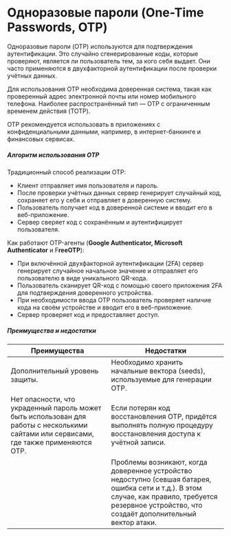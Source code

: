 # Одноразовые пароли (One-Time Passwords, OTP)

Одноразовые пароли (OTP) используются для подтверждения аутентификации. Это случайно сгенерированные коды, которые проверяют, является ли пользователь тем, за кого себя выдает. Они часто применяются в двухфакторной аутентификации после проверки учётных данных.

Для использования OTP необходима доверенная система, такая как проверенный адрес электронной почты или номер мобильного телефона. Наиболее распространённый тип — OTP с ограниченным временем действия (TOTP).

OTP рекомендуется использовать в приложениях с конфиденциальными данными, например, в интернет-банкинге и финансовых сервисах.

##### Алгоритм использования OTP

Традиционный способ реализации OTP:

- Клиент отправляет имя пользователя и пароль.
- После проверки учётных данных сервер генерирует случайный код, сохраняет его у себя и отправляет в доверенную систему.
- Пользователь получает код в доверенной системе и вводит его в веб-приложение.
- Сервер сверяет код с сохранённым и аутентифицирует пользователя.

Как работают OTP-агенты (**Google Authenticator, Microsoft Authenticator** и F**reeOTP**):

- При включённой двухфакторной аутентификации (2FA) сервер генерирует случайное начальное значение и отправляет его пользователю в виде уникального QR-кода.
- Пользователь сканирует QR-код с помощью своего приложения 2FA для подтверждения доверенного устройства.
- При необходимости ввода OTP пользователь проверяет наличие кода на своём устройстве и вводит его в веб-приложение.
- Сервер проверяет код и предоставляет доступ.

##### Преимущества и недостатки

| Преимущества                                                                                                                           | Недостатки                                                                                                                                                                                            |
| -------------------------------------------------------------------------------------------------------------------------------------- | ----------------------------------------------------------------------------------------------------------------------------------------------------------------------------------------------------- |
| Дополнительный уровень защиты.                                                                                                         | Необходимо хранить начальные вектора (seeds), используемые для генерации OTP.                                                                                                                         |
| Нет опасности, что украденный пароль может быть использован для работы с несколькими сайтами или сервисами, где также применяются OTP. | Если потерян код восстановления OTP, придётся выполнять полную процедуру восстановления доступа к учётной записи.                                                                                     |
|                                                                                                                                        | Проблемы возникают, когда доверенное устройство недоступно (севшая батарея, ошибка сети и т.д.). В этом случае, как правило, требуется резервное устройство, что создаёт дополнительный вектор атаки. |